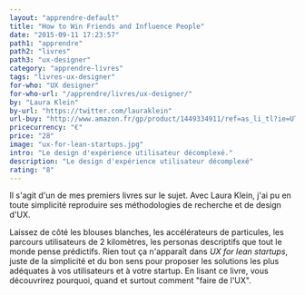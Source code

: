 ```yaml
---
layout: "apprendre-default"
title: "How to Win Friends and Influence People"
date: "2015-09-11 17:23:57"
path1: "apprendre"
path2: "livres"
path3: "ux-designer"
category: "apprendre-livres"
tags: "livres-ux-designer"
for-who: "UX designer"
for-who-url: "/apprendre/livres/ux-designer/"
by: "Laura Klein"
by-url: "https://twitter.com/lauraklein"
url-buy: "http://www.amazon.fr/gp/product/1449334911/ref=as_li_tl?ie=UTF8&camp=1642&creative=6746&creativeASIN=1449334911&linkCode=as2&tag=mdw-21"
pricecurrency: "€"
price: "28"
image: "ux-for-lean-startups.jpg"
intro: "Le design d'expérience utilisateur décomplexé."
description: "Le design d'expérience utilisateur décomplexé"
rating: "8"
---
```


Il s'agit d'un de mes premiers livres sur le sujet. Avec Laura Klein, j'ai pu en toute simplicité reproduire ses méthodologies de recherche et de design d'UX.

Laissez de côté les blouses blanches, les accélérateurs de particules, les parcours utilisateurs de 2 kilomètres, les personas descriptifs que tout le monde pense prédictifs. Rien tout ça n'apparaît dans *UX for lean startups*, juste de la simplicité et du bon sens pour proposer les solutions les plus adéquates à vos utilisateurs et à votre startup. En lisant ce livre, vous découvrirez pourquoi, quand et surtout comment "faire de l'UX".

